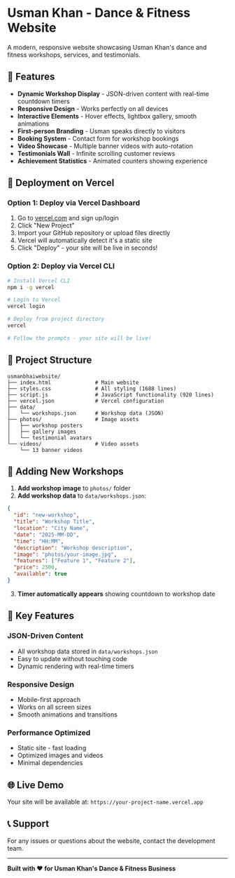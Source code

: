 

# Usman Khan - Dance & Fitness Website

A modern, responsive website showcasing Usman Khan's dance and fitness workshops, services, and testimonials.

## 🌟 Features

- **Dynamic Workshop Display** - JSON-driven content with real-time countdown timers
- **Responsive Design** - Works perfectly on all devices
- **Interactive Elements** - Hover effects, lightbox gallery, smooth animations
- **First-person Branding** - Usman speaks directly to visitors
- **Booking System** - Contact form for workshop bookings
- **Video Showcase** - Multiple banner videos with auto-rotation
- **Testimonials Wall** - Infinite scrolling customer reviews
- **Achievement Statistics** - Animated counters showing experience

## 🚀 Deployment on Vercel

### Option 1: Deploy via Vercel Dashboard
1. Go to [vercel.com](https://vercel.com) and sign up/login
2. Click "New Project"
3. Import your GitHub repository or upload files directly
4. Vercel will automatically detect it's a static site
5. Click "Deploy" - your site will be live in seconds!

### Option 2: Deploy via Vercel CLI
```bash
# Install Vercel CLI
npm i -g vercel

# Login to Vercel
vercel login

# Deploy from project directory
vercel

# Follow the prompts - your site will be live!
```

## 📁 Project Structure

```
usmanbhaiwebsite/
├── index.html              # Main website
├── styles.css              # All styling (1688 lines)
├── script.js               # JavaScript functionality (920 lines)
├── vercel.json             # Vercel configuration
├── data/
│   └── workshops.json      # Workshop data (JSON)
├── photos/                 # Image assets
│   ├── workshop posters
│   ├── gallery images
│   └── testimonial avatars
└── videos/                 # Video assets
    └── 13 banner videos
```

## 🔧 Adding New Workshops

1. **Add workshop image** to `photos/` folder
2. **Add workshop data** to `data/workshops.json`:
```json
{
  "id": "new-workshop",
  "title": "Workshop Title",
  "location": "City Name",
  "date": "2025-MM-DD",
  "time": "HH:MM",
  "description": "Workshop description",
  "image": "photos/your-image.jpg",
  "features": ["Feature 1", "Feature 2"],
  "price": 2500,
  "available": true
}
```

3. **Timer automatically appears** showing countdown to workshop date

## 🎯 Key Features

### JSON-Driven Content
- All workshop data stored in `data/workshops.json`
- Easy to update without touching code
- Dynamic rendering with real-time timers

### Responsive Design
- Mobile-first approach
- Works on all screen sizes
- Smooth animations and transitions

### Performance Optimized
- Static site - fast loading
- Optimized images and videos
- Minimal dependencies

## 🌐 Live Demo

Your site will be available at: `https://your-project-name.vercel.app`

## 📞 Support

For any issues or questions about the website, contact the development team.

---

**Built with ❤️ for Usman Khan's Dance & Fitness Business**
